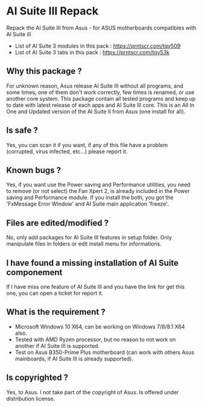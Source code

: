 # AI Suite III Repack
Repack the AI Suite III from Asus - for ASUS motherboards compatibles with AI Suite III

- List of AI Suite 3 modules in this pack : https://prntscr.com/tqy509
- List of AI Suite 3 tabs in this pack : https://prntscr.com/tqy53k
 
## Why this package ?
For unknown reason, Asus release AI Suite III without all programs, and some times, one of them don't work correctly, few times is renamed, or use another core system. This package contain all tested programs and keep up to date with latest release of each apps and AI Suite III core. This is an All In One and Updated version of the AI Suite II from Asus (one install for all).

## Is safe ?
Yes, you can scan it if you want, if any of this file have a problem (corrupted, virus infected, etc...) please report it.

## Known bugs ?
Yes, if you want use the Power saving and Performance utilities, you need to remove (or not select) the Fan Xpert 2, is already included in the Power saving and Performance module. If you install the both, you got the 'FxMessage Error Window' and AI Suite main application 'freeze'.

## Files are edited/modified ?
No, only add packages for AI Suite III features in setup folder. Only manipulate files in folders or edit install menu for informations.

## I have found a missing installation of AI Suite componement
If I have miss one feature of AI Suite III and you have the link for get this one, you can open a ticket for report it.

## What is the requirement ?
* Microsoft Windows 10 X64, can be working on Windows 7/8/8.1 X64 also.
* Tested with AMD Ryzen processor, but no reason to not work on another if AI Suite III is supported.
* Test on Asus B350-Prime Plus motherboard (can work with others Asus mainboards, if AI Suite III is already supported).

## Is copyrighted ?
Yes, to Asus. I not take part of the copyright of Asus. Is offered under distribution license.
